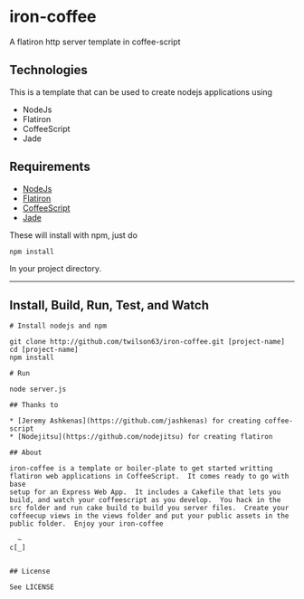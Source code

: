 # iron-coffee

A flatiron http server template in coffee-script

## Technologies
This is a template that can be used to create nodejs applications using 

* NodeJs
* Flatiron
* CoffeeScript
* Jade

## Requirements

* [NodeJs](http://nodejs.org)
* [Flatiron](http://flatiron.com)
* [CoffeeScript](http://coffeescript.org)
* [Jade](http://jade-lang.com/)

These will install with npm, just do 

```
npm install
```

In your project directory.

---

## Install, Build, Run, Test, and Watch

```
# Install nodejs and npm

git clone http://github.com/twilson63/iron-coffee.git [project-name]
cd [project-name]
npm install

# Run

node server.js

## Thanks to

* [Jeremy Ashkenas](https://github.com/jashkenas) for creating coffee-script
* [Nodejitsu](https://github.com/nodejitsu) for creating flatiron

## About

iron-coffee is a template or boiler-plate to get started writting 
flatiron web applications in CoffeeScript.  It comes ready to go with base
setup for an Express Web App.  It includes a Cakefile that lets you build, and watch your coffeescript as you develop.  You hack in the src folder and run cake build to build you server files.  Create your
coffeecup views in the views folder and put your public assets in the public folder.  Enjoy your iron-coffee 

  ~      
c[_]


## License

See LICENSE